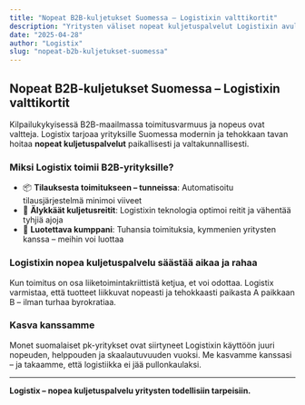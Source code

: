 ```yaml
---
title: "Nopeat B2B-kuljetukset Suomessa – Logistixin valttikortit"
description: "Yritysten väliset nopeat kuljetuspalvelut Logistixin avulla – tehokasta logistiikkaa ilman stressiä."
date: "2025-04-28"
author: "Logistix"
slug: "nopeat-b2b-kuljetukset-suomessa"
---
```


## Nopeat B2B-kuljetukset Suomessa – Logistixin valttikortit

Kilpailukykyisessä B2B-maailmassa toimitusvarmuus ja nopeus ovat valtteja. Logistix tarjoaa yrityksille Suomessa modernin ja tehokkaan tavan hoitaa **nopeat kuljetuspalvelut** paikallisesti ja valtakunnallisesti.

### Miksi Logistix toimii B2B-yrityksille?

- 📦 **Tilauksesta toimitukseen – tunneissa**: Automatisoitu tilausjärjestelmä minimoi viiveet
- 🚛 **Älykkäät kuljetusreitit**: Logistixin teknologia optimoi reitit ja vähentää tyhjiä ajoja
- 🤝 **Luotettava kumppani**: Tuhansia toimituksia, kymmenien yritysten kanssa – meihin voi luottaa

### Logistixin nopea kuljetuspalvelu säästää aikaa ja rahaa

Kun toimitus on osa liiketoimintakriittistä ketjua, et voi odottaa. Logistix varmistaa, että tuotteet liikkuvat nopeasti ja tehokkaasti paikasta A paikkaan B – ilman turhaa byrokratiaa.

### Kasva kanssamme

Monet suomalaiset pk-yritykset ovat siirtyneet Logistixin käyttöön juuri nopeuden, helppouden ja skaalautuvuuden vuoksi. Me kasvamme kanssasi – ja takaamme, että logistiikka ei jää pullonkaulaksi.

---

**Logistix – nopea kuljetuspalvelu yritysten todellisiin tarpeisiin.**